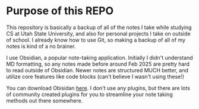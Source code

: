 # Purpose of this REPO

This repository is basically a backup of all of the notes I take while studying CS at Utah State University, and also for personal projects I take on outside of school. I already know how to use Git, so making a backup of all of my notes is kind of a no brainer.

I use Obsidian, a popular note-taking application. Initially I didn't understand MD formatting, so any notes made before around Feb 2025 are pretty hard to read outside of Obsidian. Newer notes are structured MUCH better, and utilize core features like code blocks (can't believe I wasn't using these!)

You can download Obisidan [here](https://obsidian.md). I don't use any plugins, but there are lots of community created plugins for you to streamline your note taking methods out there somewhere.
